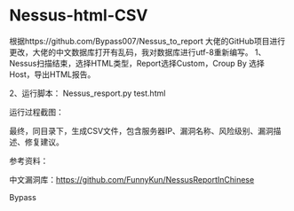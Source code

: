 # Nessus-html-CSV
根据https://github.com/Bypass007/Nessus_to_report
大佬的GitHub项目进行更改，大佬的中文数据库打开有乱码，我对数据库进行utf-8重新编写。
1、Nessus扫描结束，选择HTML类型，Report选择Custom，Croup By 选择Host，导出HTML报告。 

2、运行脚本： Nessus_resport.py test.html 

运行过程截图：


最终，同目录下，生成CSV文件，包含服务器IP、漏洞名称、风险级别、漏洞描述、修复建议。


参考资料：

中文漏洞库：https://github.com/FunnyKun/NessusReportInChinese

Bypass
